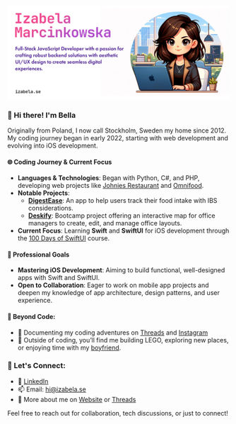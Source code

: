 ![Profile Banner](/izabela.jpg)

### 👋 Hi there! I'm Bella  
Originally from Poland, I now call Stockholm, Sweden my home since 2012. My coding journey began in early 2022, starting with web development and evolving into iOS development.

#### 🌐 Coding Journey & Current Focus
- **Languages & Technologies**: Began with Python, C#, and PHP, developing web projects like [Johnies Restaurant](https://github.com/izabela-marcinkowska/Restaurant-Project) and [Omnifood](https://github.com/izabela-marcinkowska/Omnifood-Project).
- **Notable Projects**: 
  - **[DigestEase](https://github.com/izabela-marcinkowska/digestEase)**: An app to help users track their food intake with IBS considerations.
  - **[Deskify](https://github.com/Purrgrammers/deskify)**: Bootcamp project offering an interactive map for office managers to create, edit, and manage office layouts.
- **Current Focus**: Learning **Swift** and **SwiftUI** for iOS development through the [100 Days of SwiftUI](https://www.hackingwithswift.com/100/swiftui) course.

#### 💼 Professional Goals
- **Mastering iOS Development**: Aiming to build functional, well-designed apps with Swift and SwiftUI.
- **Open to Collaboration**: Eager to work on mobile app projects and deepen my knowledge of app architecture, design patterns, and user experience.

#### 🌟 Beyond Code:
- 🎨 Documenting my coding adventures on [Threads](https://www.threads.net/@bugs_and_lemons) and [Instagram](https://www.instagram.com/bugs_and_lemons/)
- 🧩 Outside of coding, you’ll find me building LEGO, exploring new places, or enjoying time with my [boyfriend](https://johnie.se).

### 🤝 Let's Connect:
- 💼 [LinkedIn](https://www.linkedin.com/in/izabela-marcinkowska-199763199/)
- 📫 Email: [hi@izabela.se](mailto:hi@izabela.se)
- 📁 More about me on [Website](http://iabela.se) or [Threads](https://www.threads.net/@bugs_and_lemons)

Feel free to reach out for collaboration, tech discussions, or just to connect!
